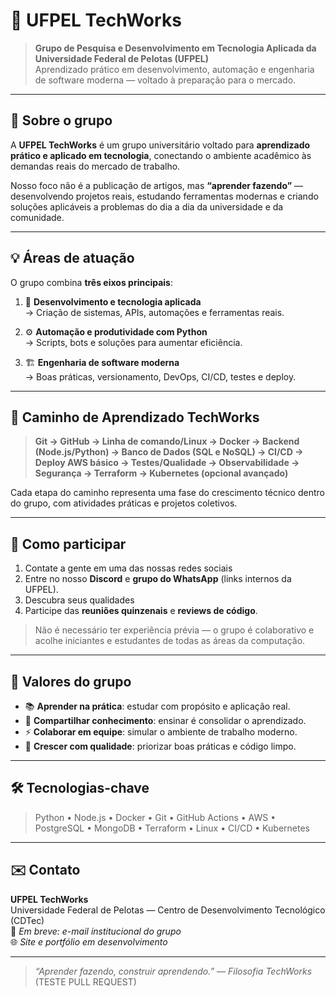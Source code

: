 # 🧠 UFPEL TechWorks

> **Grupo de Pesquisa e Desenvolvimento em Tecnologia Aplicada da Universidade Federal de Pelotas (UFPEL)**  
> Aprendizado prático em desenvolvimento, automação e engenharia de software moderna — voltado à preparação para o mercado.

---

## 🚀 Sobre o grupo

A **UFPEL TechWorks** é um grupo universitário voltado para **aprendizado prático e aplicado em tecnologia**, conectando o ambiente acadêmico às demandas reais do mercado de trabalho.

Nosso foco não é a publicação de artigos, mas **“aprender fazendo”** — desenvolvendo projetos reais, estudando ferramentas modernas e criando soluções aplicáveis a problemas do dia a dia da universidade e da comunidade.

---

## 💡 Áreas de atuação

O grupo combina **três eixos principais**:

1. 🧩 **Desenvolvimento e tecnologia aplicada**  
   → Criação de sistemas, APIs, automações e ferramentas reais.

2. ⚙️ **Automação e produtividade com Python**  
   → Scripts, bots e soluções para aumentar eficiência.

3. 🏗️ **Engenharia de software moderna**  
   → Boas práticas, versionamento, DevOps, CI/CD, testes e deploy.

---

## 🧭 Caminho de Aprendizado TechWorks

> **Git → GitHub → Linha de comando/Linux → Docker → Backend (Node.js/Python) → Banco de Dados (SQL e NoSQL) → CI/CD → Deploy AWS básico → Testes/Qualidade → Observabilidade → Segurança → Terraform → Kubernetes (opcional avançado)**

Cada etapa do caminho representa uma fase do crescimento técnico dentro do grupo, com atividades práticas e projetos coletivos.



---

## 🤝 Como participar

1. Contate a gente em uma das nossas redes sociais 
2. Entre no nosso **Discord** e **grupo do WhatsApp** (links internos da UFPEL).  
3. Descubra seus qualidades 
4. Participe das **reuniões quinzenais** e **reviews de código**.

> Não é necessário ter experiência prévia — o grupo é colaborativo e acolhe iniciantes e estudantes de todas as áreas da computação.

---

## 🧩 Valores do grupo

- 📚 **Aprender na prática**: estudar com propósito e aplicação real.  
- 💬 **Compartilhar conhecimento**: ensinar é consolidar o aprendizado.  
- ⚡ **Colaborar em equipe**: simular o ambiente de trabalho moderno.  
- 🧠 **Crescer com qualidade**: priorizar boas práticas e código limpo.  

---

## 🛠️ Tecnologias-chave

> Python • Node.js • Docker • Git • GitHub Actions • AWS • PostgreSQL • MongoDB • Terraform • Linux • CI/CD • Kubernetes

---



## ✉️ Contato

**UFPEL TechWorks**  
Universidade Federal de Pelotas — Centro de Desenvolvimento Tecnológico (CDTec)  
📧 *Em breve: e-mail institucional do grupo*  
🌐 *Site e portfólio em desenvolvimento*

---

> *“Aprender fazendo, construir aprendendo.” — Filosofia TechWorks*
> (TESTE PULL REQUEST)
